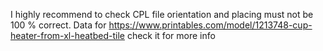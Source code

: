 I highly recommend to check CPL file orientation and placing must not be 100 % correct.
Data for https://www.printables.com/model/1213748-cup-heater-from-xl-heatbed-tile check it for more info
